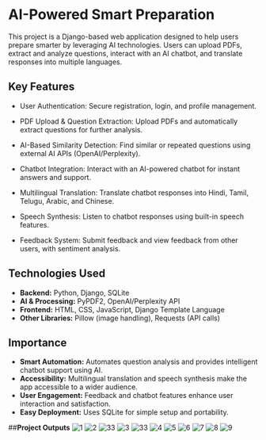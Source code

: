 # **AI-Powered Smart Preparation**
This project is a Django-based web application designed to help users prepare smarter by leveraging AI technologies. Users can upload PDFs, extract and analyze questions, interact with an AI chatbot, and translate responses into multiple languages.

## **Key Features**
- User Authentication: Secure registration, login, and profile management.
- PDF Upload & Question Extraction: Upload PDFs and automatically extract questions for further analysis.

- AI-Based Similarity Detection: Find similar or repeated questions using external AI APIs (OpenAI/Perplexity).
- Chatbot Integration: Interact with an AI-powered chatbot for instant answers and support.
- Multilingual Translation: Translate chatbot responses into Hindi, Tamil, Telugu, Arabic, and Chinese.
- Speech Synthesis: Listen to chatbot responses using built-in speech features.
- Feedback System: Submit feedback and view feedback from other users, with sentiment analysis.

## **Technologies Used**
- **Backend:** Python, Django, SQLite  
- **AI & Processing:** PyPDF2, OpenAI/Perplexity API  
- **Frontend:** HTML, CSS, JavaScript, Django Template Language  
- **Other Libraries:** Pillow (image handling), Requests (API calls)  

## **Importance**
- **Smart Automation:** Automates question analysis and provides intelligent chatbot support using AI.  
- **Accessibility:** Multilingual translation and speech synthesis make the app accessible to a wider audience.  
- **User Engagement:** Feedback and chatbot features enhance user interaction and satisfaction.  
- **Easy Deployment:** Uses SQLite for simple setup and portability.
  
##**Project Outputs**
![1](https://github.com/user-attachments/assets/16cd799f-e098-4eef-ac97-ffe6fcc985f1)
![2](https://github.com/user-attachments/assets/74293f2c-7c1b-49d2-8844-c8d65ba801ee)
![33](https://github.com/user-attachments/assets/2af98187-887d-4019-8d47-db572f2c0b71)
![3](https://github.com/user-attachments/assets/74c242aa-ec1e-43ce-98b9-094b8381362b)
![33](https://github.com/user-attachments/assets/794c7e2b-5300-4ad5-a64b-715ebdf38e34)
![4](https://github.com/user-attachments/assets/a560537a-a934-4af8-9a2e-ffa57c746b63)
![5](https://github.com/user-attachments/assets/fc9fa9df-b54c-433e-b35f-1efd06e13685)
![6](https://github.com/user-attachments/assets/0cf2094c-655d-4cbd-becd-705153efb380)
![7](https://github.com/user-attachments/assets/54aa1e62-a46a-44ff-a7e1-0ddd2ffb848b)
![8](https://github.com/user-attachments/assets/f1ba1748-b8c8-4c4a-a1ec-6659d5c79e17)
![9](https://github.com/user-attachments/assets/cf0b1401-d475-4411-a64e-4eb19ccaf628)







